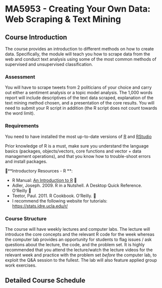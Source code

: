 # MA5953 - Creating Your Own Data: Web Scraping &amp; Text Mining

## Course Introduction

The course provides an introduction to different methods on how to create data. Specifically, the module will teach you how to scrape data from the web and conduct text analysis using some of the most common methods of supervised and unsupervised classification. 

### Assessment

You will have to scrape tweets from 2 politicians of your choice and carry out either a sentiment analysis or a topic model analysis. The 1,000 words report will include descriptives of the text data scraped, explanation of the text mining method chosen, and a presentation of the core results. You will need to submit your R script in addition (the R script does not count towards the word limit). 

### Requirements

You need to have installed the most up-to-date versions of [R](https://www.r-project.org) and  [RStudio](https://rstudio.com/products/rstudio/download/)

Prior knowledge of R is a must, make sure you understand the language basics (packages, objects/vectors, core functions and vector + data management operations), and that you know how to trouble-shoot errors and install packages.

􏰀**Introductory Resources - R **:

* R Manual: [An Introduction to R](https://cran.r-project.org/doc/manuals/r-release/R-intro.pdf)
􏰀
* Adler, Joseph. 2009. R in a Nutshell. A Desktop Quick Reference. O’Reilly
􏰀
* Teetor, Paul. 2011. R Cookbook. O’Reilly.
􏰀
* I recommend the following website for tutorials: https://stats.idre.ucla.edu/r/

### Course Structure

The course will have weekly lectures and computer labs. The lecture will introduce the core concepts and the relevant R code for the week whereas the computer lab provides an opportunity for students to flag issues / ask questions about the lecture, the code, and the problem set. It is highly recommended that you attend the lecture/watch the lecture videos for the relevant week and practice with the problem set *before* the computer lab, to exploit the Q&A session to the fullest. The lab will also feature applied group work exercises.


## Detailed Course Schedule



